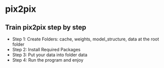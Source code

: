 # pix2pix
## Train pix2pix step by step
- Step 1: Create Folders: cache, weights, model_structure, data at the root folder
- Step 2: Install Required Packages
- Step 3: Put your data into folder data
- Step 4: Run the program and enjoy
